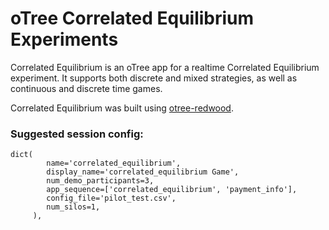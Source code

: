 # oTree Correlated Equilibrium Experiments

Correlated Equilibrium is an oTree app for a realtime Correlated Equilibrium experiment. It supports both discrete and mixed strategies, as well as continuous and discrete time games.

Correlated Equilibrium was built using [otree-redwood](https://github.com/Leeps-Lab/otree-redwood).

### Suggested session config:

```
dict(
        name='correlated_equilibrium',
        display_name='correlated_equilibrium Game',
        num_demo_participants=3,
        app_sequence=['correlated_equilibrium', 'payment_info'],
        config_file='pilot_test.csv',
        num_silos=1,
     ),
```

